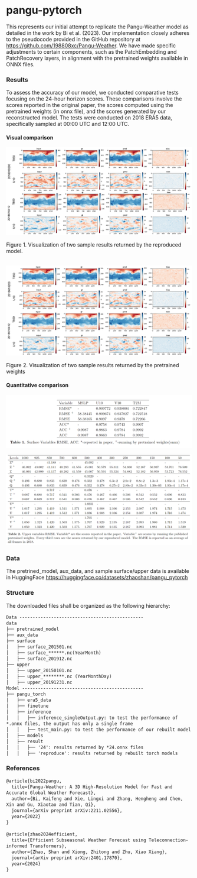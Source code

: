 # pangu-pytorch

This represents our initial attempt to replicate the Pangu-Weather model as detailed in the work by Bi et al. (2023). Our implementation closely adheres to the pseudocode provided in the GitHub repository at https://github.com/198808xc/Pangu-Weather. We have made specific adjustments to certain components, such as the PatchEmbedding and PatchRecovery layers, in alignment with the pretrained weights available in ONNX files.

### Results
To assess the accuracy of our model, we conducted comparative tests focusing on the 24-hour horizon scores. These comparisons involve the scores reported in the original paper, the scores computed using the pretrained weights (in onnx file), and the scores generated by our reconstructed model. The tests were conducted on 2018 ERA5 data, specifically sampled at 00:00 UTC and 12:00 UTC.
#### Visual comparison
<p align="left">
  <img src="fig/VIS.png" width="600" title="Figure 1. Visualization of two sample results returned by the reproduced model.">
</p>
Figure 1. Visualization of two sample results returned by the reproduced model.
<br/>
<br/>

<p align="left">
  <img src="fig/vis_onnx.png" width="600" title="Figure 2. Visualization of two sample results returned by the pretrained weights.">
</p>
Figure 2. Visualization of two sample results returned by the pretrained weights
  
#### Quantitative comparison
<p align="center">
  <img src="fig/tab1.png" width="600">
</p>
<p align="center">
  <img src="fig/tab2.png" width="600">
</p>

### Data
The pretrined_model, aux_data, and sample surface/upper data is available in HuggingFace https://huggingface.co/datasets/zhaoshan/pangu_pytorch

### Structure

The downloaded files shall be organized as the following hierarchy:
```plain
Data -----------------------------------------------
data
├── pretrained_model
├── aux_data
├── surface
│   ├── surface_201501.nc
│   ├── surface_******.nc(YearMonth)
│   ├── surface_201912.nc
├── upper
│   ├── upper_20150101.nc
│   ├── upper_********.nc (YearMonthDay)
│   ├── upper_20191231.nc
Model ----------------------------------------------
├── pangu_torch
│   ├── era5_data
│   ├── finetune
│   ├── inference
│   │   ├── inference_singleOutput.py: to test the performance of *.onnx files, the output has only a single frame
│   │   ├── test_main.py: to test the performance of our rebuilt model
│   ├── models
│   ├── result
│   │   ├── '24': results returned by *24.onnx files
│   │   ├── 'reproduce': results returned by rebuilt torch models
```
### References
```code 
@article{bi2022pangu,
  title={Pangu-Weather: A 3D High-Resolution Model for Fast and Accurate Global Weather Forecast},
  author={Bi, Kaifeng and Xie, Lingxi and Zhang, Hengheng and Chen, Xin and Gu, Xiaotao and Tian, Qi},
  journal={arXiv preprint arXiv:2211.02556},
  year={2022}
}

@article{zhao2024efficient,
  title={Efficient Subseasonal Weather Forecast using Teleconnection-informed Transformers},
  author={Zhao, Shan and Xiong, Zhitong and Zhu, Xiao Xiang},
  journal={arXiv preprint arXiv:2401.17870},
  year={2024}
}
```


